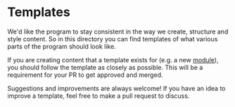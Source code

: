 # Templates

We'd like the program to stay consistent in the way we create, structure and style content. So in this directory you can find templates of what various parts of the program should look like.

If you are creating content that a template exists for (e.g. a new [module](./module/)), you should follow the template as closely as possible. This will be a requirement for your PR to get approved and merged.

Suggestions and improvements are always welcome! If you have an idea to improve a template, feel free to make a pull request to discuss.
